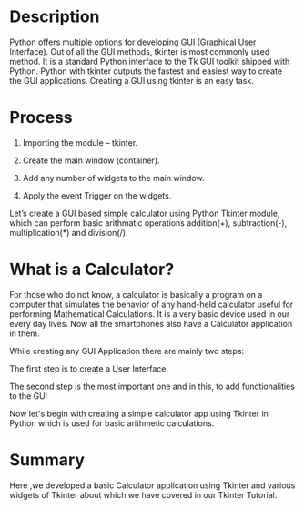# Description
Python offers multiple options for developing GUI (Graphical User Interface). Out of all the GUI methods, tkinter is most commonly used method. It is a standard Python interface to the Tk GUI toolkit shipped with Python. Python with tkinter outputs the fastest and easiest way to create the GUI applications. Creating a GUI using tkinter is an easy task.

# Process

1. Importing the module – tkinter.

2. Create the main window (container).

3. Add any number of widgets to the main window.

4. Apply the event Trigger on the widgets.

Let’s create a GUI based simple calculator using Python Tkinter module, which can perform basic arithmatic operations addition(+), subtraction(-), multiplication(*) and division(/).


# What is a Calculator?

For those who do not know, a calculator is basically a program on a computer that simulates the behavior of any hand-held calculator useful for performing Mathematical Calculations. It is a very basic device used in our every day lives. Now all the smartphones also have a Calculator application in them.

While creating any GUI Application there are mainly two steps:

The first step is to create a User Interface.

The second step is the most important one and in this, to add functionalities to the GUI

Now let's begin with creating a simple calculator app using Tkinter in Python which is used for basic arithmetic calculations.


# Summary

Here ,we developed a basic Calculator application using Tkinter and various widgets of Tkinter about which we have covered in our Tkinter Tutorial.
